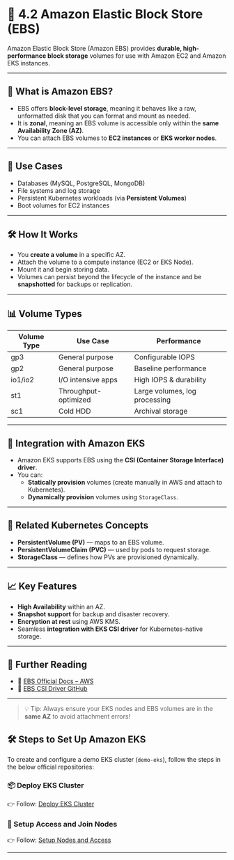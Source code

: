 # 💽 4.2 Amazon Elastic Block Store (EBS)

Amazon Elastic Block Store (Amazon EBS) provides **durable, high-performance block storage** volumes for use with Amazon EC2 and Amazon EKS instances.

---

## 🧱 What is Amazon EBS?

- EBS offers **block-level storage**, meaning it behaves like a raw, unformatted disk that you can format and mount as needed.
- It is **zonal**, meaning an EBS volume is accessible only within the **same Availability Zone (AZ)**.
- You can attach EBS volumes to **EC2 instances** or **EKS worker nodes**.

---

## 🎯 Use Cases

- Databases (MySQL, PostgreSQL, MongoDB)
- File systems and log storage
- Persistent Kubernetes workloads (via **Persistent Volumes**)
- Boot volumes for EC2 instances

---

## 🛠️ How It Works

- You **create a volume** in a specific AZ.
- Attach the volume to a compute instance (EC2 or EKS Node).
- Mount it and begin storing data.
- Volumes can persist beyond the lifecycle of the instance and be **snapshotted** for backups or replication.

---

## 📊 Volume Types

| Volume Type | Use Case | Performance |
|-------------|----------|-------------|
| gp3         | General purpose | Configurable IOPS |
| gp2         | General purpose | Baseline performance |
| io1/io2     | I/O intensive apps | High IOPS & durability |
| st1         | Throughput-optimized | Large volumes, log processing |
| sc1         | Cold HDD | Archival storage |

---

## 🔄 Integration with Amazon EKS

- Amazon EKS supports EBS using the **CSI (Container Storage Interface) driver**.
- You can:
  - **Statically provision** volumes (create manually in AWS and attach to Kubernetes).
  - **Dynamically provision** volumes using `StorageClass`.

---

## 🧩 Related Kubernetes Concepts

- **PersistentVolume (PV)** — maps to an EBS volume.
- **PersistentVolumeClaim (PVC)** — used by pods to request storage.
- **StorageClass** — defines how PVs are provisioned dynamically.

---

## 📈 Key Features

- **High Availability** within an AZ.
- **Snapshot support** for backup and disaster recovery.
- **Encryption at rest** using AWS KMS.
- Seamless **integration with EKS CSI driver** for Kubernetes-native storage.

---

## 🔗 Further Reading

- 📄 [EBS Official Docs – AWS](https://docs.aws.amazon.com/ebs/)
- 📄 [EBS CSI Driver GitHub](https://github.com/kubernetes-sigs/aws-ebs-csi-driver)

---

> 💡 Tip: Always ensure your EKS nodes and EBS volumes are in the **same AZ** to avoid attachment errors!

## 🛠️ Steps to Set Up Amazon EKS

To create and configure a demo EKS cluster (`demo-eks`), follow the steps in the below official repositories:

### 📦 Deploy EKS Cluster

👉 Follow: [Deploy EKS Cluster](https://github.com/pavannayakanti/amazon-elastic-kubernetes-service-course/blob/main/docs/deploy.md)

### 🔗 Setup Access and Join Nodes

👉 Follow: [Setup Nodes and Access](https://github.com/pavannayakanti/amazon-elastic-kubernetes-service-course/blob/main/docs/nodes.md)

---
